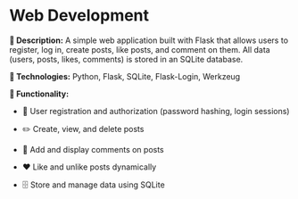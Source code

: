 # Web Development

**📌 Description:**
A simple web application built with Flask that allows users to register, log in, create posts, like posts, and comment on them. All data (users, posts, likes, comments) is stored in an SQLite database.

**🔧 Technologies:**
Python, Flask, SQLite, Flask-Login, Werkzeug

**📝 Functionality:**

- 🧩 User registration and authorization (password hashing, login sessions)

- ✏️ Create, view, and delete posts

- 💬 Add and display comments on posts

- ❤️ Like and unlike posts dynamically

- 🗄️ Store and manage data using SQLite
